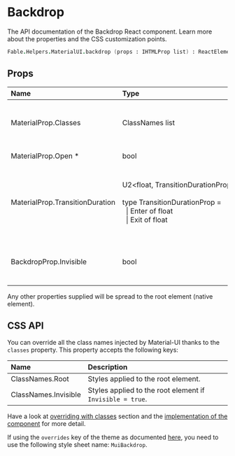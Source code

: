 # Backdrop

<p class="description">The API documentation of the Backdrop React component. Learn more about the properties and the CSS customization points.</p>

```fsharp
Fable.Helpers.MaterialUI.backdrop (props : IHTMLProp list) : ReactElement
```



## Props

| Name | Type | Default | Description |
|:-----|:-----|:--------|:------------|
| <span class="prop-name">MaterialProp.Classes</span> | <span class="prop-type">ClassNames list</span>  |   | Override or extend the styles applied to the component. See [CSS API](#css-api) below for more details. |
| <span class="prop-name required">MaterialProp.Open *</span> | <span class="prop-type">bool</span>  |   | If `true`, the backdrop is open. |
| <span class="prop-name">MaterialProp.TransitionDuration</span> | <span class="prop-type">U2&lt;float,&nbsp;TransitionDurationProp&nbsp;list&gt;<br><br>type&nbsp;TransitionDurationProp&nbsp;=<br>&nbsp;&nbsp;&#124;&nbsp;Enter&nbsp;of&nbsp;float<br>&nbsp;&nbsp;&#124;&nbsp;Exit&nbsp;of&nbsp;float<br></span>  |   | The duration for the transition, in milliseconds. You may specify a single timeout for all transitions, or individually with an list of `TransitionDurationProp`. |
| <span class="prop-name">BackdropProp.Invisible</span> | <span class="prop-type">bool</span>  | <span class="prop-default">false</span> | If `true`, the backdrop is invisible. It can be used when rendering a popover or a custom select component. |

Any other properties supplied will be spread to the root element (native element).

## CSS API

You can override all the class names injected by Material-UI thanks to the `classes` property.
This property accepts the following keys:


| Name | Description |
|:-----|:------------|
| <span class="prop-name">ClassNames.Root</span> | Styles applied to the root element.
| <span class="prop-name">ClassNames.Invisible</span> | Styles applied to the root element if `Invisible = true`.

Have a look at [overriding with classes](/customization/overrides/#overriding-with-classes) section
and the [implementation of the component](https://github.com/mui-org/material-ui/tree/master/packages/material-ui/src/Backdrop/Backdrop.js)
for more detail.

If using the `overrides` key of the theme as documented
[here](/customization/themes/#customizing-all-instances-of-a-component-type),
you need to use the following style sheet name: `MuiBackdrop`.

